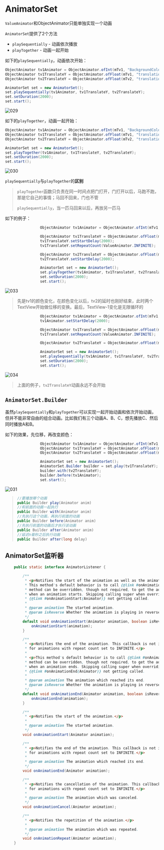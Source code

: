 # AnimatorSet

`ValueAnimator`和ObjectAnimator只能单独实现一个动画

`AnimatorSet`提供了2个方法

+ `playSequentially` - 动画依次播放
+ `playTogether` - 动画一起开始



如下的`playSequentially`，动画依次开始：

```java
ObjectAnimator tv1Animator = ObjectAnimator.ofInt(mTv1, "BackgroundColor", 0xffff00ff, 0xffffff00, 0xffff00ff);
ObjectAnimator tv1TranslateY = ObjectAnimator.ofFloat(mTv1, "translationY", 0, 300, 0);
ObjectAnimator tv2TranslateY = ObjectAnimator.ofFloat(mTv2, "translationY", 0, 400, 0);

AnimatorSet set = new AnimatorSet();
set.playSequentially(tv1Animator, tv1TranslateY, tv2TranslateY);
set.setDuration(2000);
set.start();
```

![029](https://github.com/winfredzen/Android-Basic/blob/master/Animation/images/029.gif)



如下的`playTogether`，动画一起开始：

```java
ObjectAnimator tv1Animator = ObjectAnimator.ofInt(mTv1, "BackgroundColor", 0xffff00ff, 0xffffff00, 0xffff00ff);
ObjectAnimator tv1TranslateY = ObjectAnimator.ofFloat(mTv1, "translationY", 0, 300, 0);
ObjectAnimator tv2TranslateY = ObjectAnimator.ofFloat(mTv2, "translationY", 0, 400, 0);

AnimatorSet set = new AnimatorSet();
set.playTogether(tv1Animator, tv1TranslateY, tv2TranslateY);
set.setDuration(2000);
set.start();
```

![030](https://github.com/winfredzen/Android-Basic/blob/master/Animation/images/030.gif)



`playSequentially`与`playTogether`的**区别**

> `playTogether`函数只负责在同一时间点把门打开，门打开以后，马跑不跑，那是它自己的事情；马回不回来，门也不管
>
> `playSequentially`，当一匹马回来以后，再放另一匹马

如下的例子：

```java
                ObjectAnimator tv1Animator = ObjectAnimator.ofInt(mTv1, "BackgroundColor", 0xffff00ff, 0xffffff00, 0xffff00ff);

                ObjectAnimator tv1TranslateY = ObjectAnimator.ofFloat(mTv1, "translationY", 0, 300, 0);
                tv1TranslateY.setStartDelay(2000);
                tv1TranslateY.setRepeatCount(ValueAnimator.INFINITE);

                ObjectAnimator tv2TranslateY = ObjectAnimator.ofFloat(mTv2, "translationY", 0, 400, 0);
                tv2TranslateY.setStartDelay(2000);

                AnimatorSet set = new AnimatorSet();
                set.playTogether(tv1Animator, tv1TranslateY, tv2TranslateY);
                set.setDuration(2000);
                set.start();
```

![033](https://github.com/winfredzen/Android-Basic/blob/master/Animation/images/033.gif)

> 先是tv1的颜色变化，在颜色变化以后，tv2的延时也刚好结束，此时两个TextView开始做位移的变换。最后，TextView-1变化是无限循环的



```java
                ObjectAnimator tv1Animator = ObjectAnimator.ofInt(mTv1, "BackgroundColor", 0xffff00ff, 0xffffff00, 0xffff00ff);
                tv1Animator.setStartDelay(2000);

                ObjectAnimator tv1TranslateY = ObjectAnimator.ofFloat(mTv1, "translationY", 0, 300, 0);
                tv1TranslateY.setRepeatCount(ValueAnimator.INFINITE);

                ObjectAnimator tv2TranslateY = ObjectAnimator.ofFloat(mTv2, "translationY", 0, 400, 0);

                AnimatorSet set = new AnimatorSet();
                set.playSequentially(tv1Animator, tv1TranslateY, tv2TranslateY);
                set.setDuration(2000);
                set.start();

```

![034](https://github.com/winfredzen/Android-Basic/blob/master/Animation/images/034.gif)

> 上面的例子，`tv2TranslateY`动画永远不会开始





## `AnimatorSet.Builder`

虽然`playSequentially`和`playTogether`可以实现一起开始动画和依次开始动画，但并不能非常自由的组合动画。比如我们有三个动画A、B、C，想先播放C、然后同时播放A和B。

如下的效果，先位移，再改变颜色：

```java
                ObjectAnimator tv1Animator = ObjectAnimator.ofInt(mTv1, "BackgroundColor", 0xffff00ff, 0xffffff00, 0xffff00ff);
                ObjectAnimator tv1TranslateY = ObjectAnimator.ofFloat(mTv1, "translationY", 0, 300, 0);
                ObjectAnimator tv2TranslateY = ObjectAnimator.ofFloat(mTv2, "translationY", 0, 400, 0);

                AnimatorSet set = new AnimatorSet();
                AnimatorSet.Builder builder = set.play(tv1TranslateY);
                builder.with(tv2TranslateY);
                builder.before(tv1Animator);
                set.start();

```

![031](https://github.com/winfredzen/Android-Basic/blob/master/Animation/images/031.gif)



> ```java
> //要播放哪个动画
> public Builder play(Animator anim)
> //和前面的动画一起执行
> public Builder with(Animator anim)
> //先执行这个动画，再执行前面的动画
> public Builder before(Animator anim)
> //先执行前面的动画后才执行该动画
> public Builder after(Animator anim)
> //延迟n毫秒之后执行动画
> public Builder after(long delay)
> ```



## AnimatorSet监听器

```java
    public static interface AnimatorListener {

        /**
         * <p>Notifies the start of the animation as well as the animation's overall play direction.
         * This method's default behavior is to call {@link #onAnimationStart(Animator)}. This
         * method can be overridden, though not required, to get the additional play direction info
         * when an animation starts. Skipping calling super when overriding this method results in
         * {@link #onAnimationStart(Animator)} not getting called.
         *
         * @param animation The started animation.
         * @param isReverse Whether the animation is playing in reverse.
         */
        default void onAnimationStart(Animator animation, boolean isReverse) {
            onAnimationStart(animation);
        }

        /**
         * <p>Notifies the end of the animation. This callback is not invoked
         * for animations with repeat count set to INFINITE.</p>
         *
         * <p>This method's default behavior is to call {@link #onAnimationEnd(Animator)}. This
         * method can be overridden, though not required, to get the additional play direction info
         * when an animation ends. Skipping calling super when overriding this method results in
         * {@link #onAnimationEnd(Animator)} not getting called.
         *
         * @param animation The animation which reached its end.
         * @param isReverse Whether the animation is playing in reverse.
         */
        default void onAnimationEnd(Animator animation, boolean isReverse) {
            onAnimationEnd(animation);
        }

        /**
         * <p>Notifies the start of the animation.</p>
         *
         * @param animation The started animation.
         */
        void onAnimationStart(Animator animation);

        /**
         * <p>Notifies the end of the animation. This callback is not invoked
         * for animations with repeat count set to INFINITE.</p>
         *
         * @param animation The animation which reached its end.
         */
        void onAnimationEnd(Animator animation);

        /**
         * <p>Notifies the cancellation of the animation. This callback is not invoked
         * for animations with repeat count set to INFINITE.</p>
         *
         * @param animation The animation which was canceled.
         */
        void onAnimationCancel(Animator animation);

        /**
         * <p>Notifies the repetition of the animation.</p>
         *
         * @param animation The animation which was repeated.
         */
        void onAnimationRepeat(Animator animation);
    }

```

















































